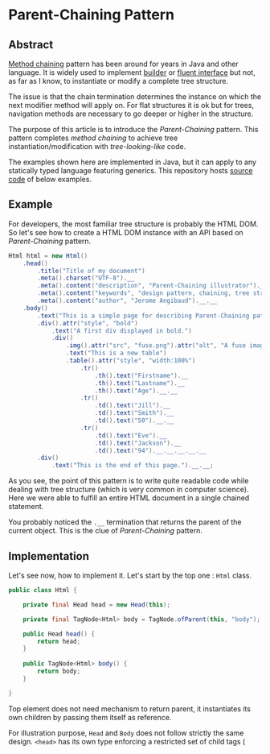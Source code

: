 # Parent-Chaining Pattern

## Abstract

[Method chaining](https://martinfowler.com/dslCatalog/methodChaining.html) pattern has been around 
for years in Java and other language. It is widely used to implement [builder](https://martinfowler.com/dslCatalog/constructionBuilder.html) 
or [fluent interface](https://martinfowler.com/bliki/FluentInterface.html)
but not, as far as I know, to instantiate or modify a complete tree structure.

The issue is that the chain termination determines the instance on which the next modifier method will apply on.
For flat structures it is ok but for trees, navigation methods are necessary to go deeper or higher in the structure. 

The purpose of this article is to introduce the *Parent-Chaining* pattern. This pattern completes *method chaining* to 
achieve tree instantiation/modification with *tree-looking-like* code. 

The examples shown here are implemented in Java, but it can apply to any statically typed language featuring generics. 
This repository hosts [source code](src/com/github/djeang/parentchaining) of below examples.

## Example

For developers, the most familiar tree structure is probably the HTML DOM. So let's see how to create 
a HTML DOM instance with an API based on *Parent-Chaining* pattern.

```Java
Html html = new Html()
    .head()
        .title("Title of my document")
        .meta().charset("UTF-8").__
        .meta().content("description", "Parent-Chaining illustrator").__
        .meta().content("keywords", "design pattern, chaining, tree structure, Java").__
        .meta().content("author", "Jerome Angibaud").__.__
    .body()
        .text("This is a simple page for describing Parent-Chaining pattern.")
        .div().attr("style", "bold")
            .text("A first div displayed in bold.")
            .div()
                .img().attr("src", "fuse.png").attr("alt", "A fuse image.").__
                .text("This is a new table")
                .table().attr("style", "width:100%")
                    .tr()
                        .th().text("Firstname").__
                        .th().text("Lastname").__
                        .th().text("Age").__.__
                    .tr()
                        .td().text("Jill").__
                        .td().text("Smith").__
                        .td().text("50").__.__
                    .tr()
                        .td().text("Eve").__
                        .td().text("Jackson").__
                        .td().text("94").__.__.__.__.__
        .div()
            .text("This is the end of this page.").__.__;
```
As you see, the point of this pattern is to write quite readable code while dealing with tree structure 
(which is very common in computer science). Here we were able to fulfill an entire HTML document in a single chained statement. 

You probably noticed the `.__` termination that returns the parent of the current object. 
This is the clue of *Parent-Chaining* pattern.

## Implementation

Let's see now, how to implement it. Let's start by the top one : `Html` class.

```Java
public class Html {

    private final Head head = new Head(this);

    private final TagNode<Html> body = TagNode.ofParent(this, "body");

    public Head head() {
        return head;
    }
    
    public TagNode<Html> body() {
        return body;
    }

}
```
Top element does not need mechanism to return parent, it instantiates its own children by passing them 
itself as reference.

For illustration purpose, `Head` and `Body` does not follow strictly the same design. `<head>` has its own type 
enforcing a restricted set of child tags (<title> or <meta>), while `<body>` and its children use a generic `TagNode` type.
 
```Java
public class Head {

    public final Html __;  // For parent chaining

    private String title;

    private final List<Meta> metas = new LinkedList<>();

    Head(Html parent) {
        this.__ = parent;
    }
```
`Head` only has `Html` as parent, so we don't need of *generics*. In contrast, `TagNode` can have both `TagName`or 
`Html` as parent : we need generics to handle properly this case.

```Java
public class TagNode<P> implements Node {  // P is the genreric type of the parent

    public final P __; // Parent for chaining

    private final String name;  // The tag name : body, div, img, ...

    ...

    protected TagNode(P parent, String name) {
        this.__ = parent;
        this.name = name;
    }

    // To be used in parent-chaining context
    public static <P> TagNode<P> ofParent(P parent, String name) {
        return new TagNode<>(parent, name);
    }

    // To be used outside parent-chaining context
    public static TagNode of(String name) {
        return new TagNode(null, name);
    }
    ...

``` 
The `<P>` generic parameter stands for the type of the parent. Thanks to `of` factory methods, this class can be used 
inside or outside of a parent-chaining pattern.

To append children and attributes to nodes, method `TagNode#child(tagName)` creates a child instance, adds it to its children then return 
the child. To make code more readable, short-cuts has `div()`, `table()`, `tr()`, ... has been implemented.

Note that `child` method returns a `TagNode<TagNode<P>>` and not a `TagNote<T>` as it returns the generic type of the child,
not of itself.

```Java
public TagNode<TagNode<P>> child(String name) {
        TagNode<TagNode<P>> child = TagNode.ofParent(this, name);
        this.children.add(child);
        return child;
    }

    public TagNode<P> text(String text) {
        this.children.add(new TextNode(text));
        return this;
    }

    public TagNode<TagNode<P>> div() {
        return child("div");
    }

    public TagNode<TagNode<P>> img() {
        return child("img");
    }

   ...
```

You can use Java functional consumer to delegate par of the tree handling by a method. `TagLib` implements a 
`apply(Consumer<TagNode)` method for delegation.

```Java
public TagNode<P> apply(Consumer<TagNode<?>> consumer) {
    consumer.accept(this);
    return this;
}
```

So client can handle entire part of the tree in dedicated methods or implement a visitor like pattern.


``` Java
public class MainVariant {

    public static void main(String[] args) {
        Html html = new Html()
            .head()
                .title("Title of my document")
                .meta().charset("UTF-8").__.__
            .body()
                .table().attr("style", "width:100%")
                    .tr()
                        .th().text("Firstname").__
                        .th().text("Lastname").__
                        .th().text("Age").__.__
                    .apply(addRow("Jill", "Smith", "50"))
                    .apply(addRow("Eve", "Jackson", "94")).__
                .apply(MainVariant::addEnding).__;
        System.out.println(html);
    }

    static void addEnding(TagNode tagNode) {
        tagNode
            .div().attr("style", "bold")
                .text("This is the end of this page.");
    }

    static Consumer<TagNode<?>> addRow(String firstname, String lastname, String age) {
        return tagNode -> tagNode
                .tr()
                    .td().text(firstname).__
                    .td().text(lastname).__
                    .td().text(age);
    }
}
```

## Conclusion

*Parent-Chaining* pattern is a solution to impove greatly code readability at a cost of very few extra coding / complexity.

We can imagine XML handling solution based on this pattern to manipulate DOM in a cleaner way or generate better code 
than Jaxb does.

Also version 0.9 of [Jeka](https://dev.jeka) will rely heavily on this pattern to configure project builds.

```